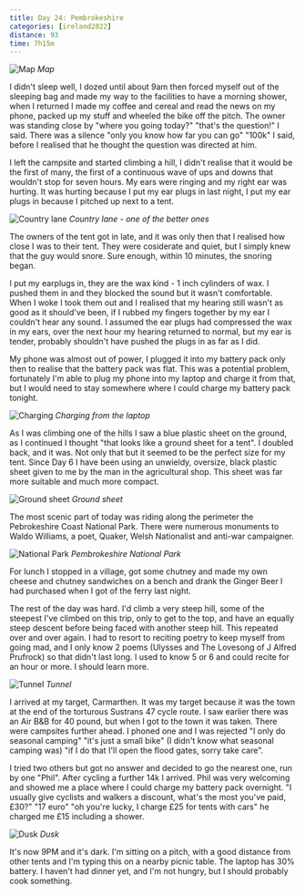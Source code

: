 ```yaml
--- 
title: Day 24: Pembrokeshire
categories: [ireland2022]
distance: 93
time: 7h15m
---
```


![Map](/images/ireland2022/20220830_map.jpg) 
*Map*

I didn't sleep well, I dozed until about 9am then forced myself out of the
sleeping bag and made my way to the facilities to have a morning shower, when
I returned I made my coffee and cereal and read the news on my phone, packed
up my stuff and wheeled the bike off the pitch. The owner was standing close
by "where you going today?" "that's the question!" I said. There was a silence
"only you know how far you can go" "100k" I said, before I realised that he
thought the question was directed at him.

I left the campsite and started climbing a hill, I didn't realise that it
would be the first of many, the first of a continuous wave of ups and downs
that wouldn't stop for seven hours. My ears were ringing and my right ear was
hurting. It was hurting because I put my ear plugs in last night, I put my ear
plugs in because I pitched up next to a tent.

![Country lane](/images/ireland2022/20220830_1.jpg) 
*Country lane - one of the better ones*

The owners of the tent got in late, and it was only then that I realised how
close I was to their tent. They were cosiderate and quiet, but I simply knew
that the guy would snore. Sure enough, within 10 minutes, the snoring began.

I put my earplugs in, they are the wax kind - 1 inch cylinders of wax. I pushed
them in and they blocked the sound but it wasn't comfortable. When I woke I
took them out and I realised that my hearing still wasn't as good as it
should've been, if I rubbed my fingers together by my ear I couldn't hear any
sound. I assumed the ear plugs had compressed the wax in my ears, over the
next hour my hearing returned to normal, but my ear is tender, probably
shouldn't have pushed the plugs in as far as I did.

My phone was almost out of power, I plugged it into my battery pack only then
to realise that the battery pack was flat. This was a potential problem,
fortunately I'm able to plug my phone into my laptop and charge it from that,
but I would need to stay somewhere where I could charge my battery pack
tonight.

![Charging](/images/ireland2022/20220830_2.jpg) 
*Charging from the laptop*

As I was climbing one of the hills I saw a blue plastic sheet on the ground,
as I continued I thought "that looks like a ground sheet for a tent". I
doubled back, and it was. Not only that but it seemed to be the perfect size
for my tent. Since Day 6 I have been using an unwieldy, oversize, black
plastic sheet given to me by the man in the agricultural shop. This sheet was
far more suitable and much more compact.

![Ground sheet](/images/ireland2022/20220830_6.jpg) 
*Ground sheet*

The most scenic part of today was riding along the perimeter the Pebrokeshire
Coast National Park. There were numerous monuments to Waldo Williams, a poet,
Quaker, Welsh Nationalist and anti-war campaigner.

![National Park](/images/ireland2022/20220830_3.jpg) 
*Pembrokeshire National Park*

For lunch I stopped in a village, got some chutney and made my own cheese and
chutney sandwiches on a bench and drank the Ginger Beer I had purchased when I
got of the ferry last night.

The rest of the day was hard. I'd climb a very steep hill, some of the
steepest I've climbed on this trip, only to get to the top, and have an
equally steep descent before being faced with another steep hill. This
repeated over and over again. I had to resort to reciting poetry to keep
myself from going mad, and I only know 2 poems (Ulysses and The Lovesong of
J Alfred Prufrock) so that didn't last long. I used to know 5 or 6 and could
recite for an hour or more. I should learn more.

![Tunnel](/images/ireland2022/20220830_4.jpg) 
*Tunnel*

I arrived at my target, Carmarthen. It was my target because it was the town
at the end of the torturous Sustrans 47 cycle route. I saw earlier there was
an Air B&B for 40 pound, but when I got to the town it was taken. There were
campsites further ahead. I phoned one and I was rejected "I only do seasonal
camping" "it's just a small bike" (I didn't know what seasonal camping was)
"if I do that I'll open the flood gates, sorry take care".

I tried two others but got no answer and decided to go the nearest one, run by
one "Phil". After cycling a further 14k I arrived. Phil was very welcoming and
showed me a place where I could charge my battery pack overnight. "I usually
give cyclists and walkers a discount, what's the most you've paid, £30?" "17
euro" "oh you're lucky, I charge £25 for tents with cars" he charged me £15
including a shower.

![Dusk](/images/ireland2022/20220830_5.jpg) 
*Dusk*

It's now 9PM and it's dark. I'm sitting on a pitch, with a good distance from
other tents and I'm typing this on a nearby picnic table. The laptop has 30%
battery. I haven't had dinner yet, and I'm not hungry, but I should probably
cook something.








